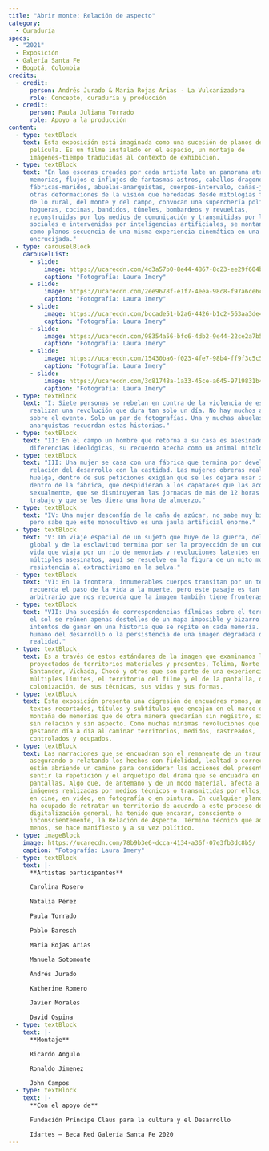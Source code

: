 ```yaml
---
title: "Abrir monte: Relación de aspecto"
category:
  - Curaduría
specs:
  - "2021"
  - Exposición
  - Galería Santa Fe
  - Bogotá, Colombia
credits:
  - credit:
      person: Andrés Jurado & Maria Rojas Arias - La Vulcanizadora
      role: Concepto, curaduría y producción
  - credit:
      person: Paula Juliana Torrado
      role: Apoyo a la producción
content:
  - type: textBlock
    text: Esta exposición está imaginada como una sucesión de planos de una
      película. Es un filme instalado en el espacio, un montaje de
      imágenes-tiempo traducidas al contexto de exhibición.
  - type: textBlock
    text: "En las escenas creadas por cada artista late un panorama atravesado por
      memorias, flujos e influjos de fantasmas-astros, caballos-dragones,
      fábricas-maridos, abuelas-anarquistas, cuerpos-intervalo, cañas-jaula y
      otras deformaciones de la visión que heredadas desde mitologías familiares
      de lo rural, del monte y del campo, convocan una superchería política:
      hogueras, cocinas, bandidos, túneles, bombardeos y revueltas,
      reconstruidas por los medios de comunicación y transmitidas por las redes
      sociales e intervenidas por inteligencias artificiales, se montan aquí
      como planos-secuencia de una misma experiencia cinemática en una
      encrucijada."
  - type: carouselBlock
    carouselList:
      - slide:
          image: https://ucarecdn.com/4d3a57b0-8e44-4867-8c23-ee29f604b27f/
          caption: "Fotografía: Laura Imery"
      - slide:
          image: https://ucarecdn.com/2ee9678f-e1f7-4eea-98c8-f97a6ce6cf6f/
          caption: "Fotografía: Laura Imery"
      - slide:
          image: https://ucarecdn.com/bccade51-b2a6-4426-b1c2-563aa3de42a7/
          caption: "Fotografía: Laura Imery"
      - slide:
          image: https://ucarecdn.com/98354a56-bfc6-4db2-9e44-22ce2a7b5f02/
          caption: "Fotografía: Laura Imery"
      - slide:
          image: https://ucarecdn.com/15430ba6-f023-4fe7-98b4-ff9f3c5c57bb/
          caption: "Fotografía: Laura Imery"
      - slide:
          image: https://ucarecdn.com/3d81748a-1a33-45ce-a645-9719831b4fc9/
          caption: "Fotografía: Laura Imery"
  - type: textBlock
    text: "I: Siete personas se rebelan en contra de la violencia de estado y
      realizan una revolución que dura tan solo un día. No hay muchos archivos
      sobre el evento. Solo un par de fotografías. Una y muchas abuelas
      anarquistas recuerdan estas historias."
  - type: textBlock
    text: "II: En el campo un hombre que retorna a su casa es asesinado por
      diferencias ideológicas, su recuerdo acecha como un animal mitológico."
  - type: textBlock
    text: "III: Una mujer se casa con una fábrica que termina por develar una
      relación del desarrollo con la castidad. Las mujeres obreras realizan una
      huelga, dentro de sus peticiones exigían que se les dejara usar zapatos
      dentro de la fábrica, que despidieran a los capataces que las acosaban
      sexualmente, que se disminuyeran las jornadas de más de 12 horas de
      trabajo y que se les diera una hora de almuerzo."
  - type: textBlock
    text: "IV: Una mujer desconfía de la caña de azúcar, no sabe muy bien por qué,
      pero sabe que este monocultivo es una jaula artificial enorme."
  - type: textBlock
    text: "V: Un viaje espacial de un sujeto que huye de la guerra, del apartheid
      global y de la esclavitud termina por ser la proyección de un cuerpo sin
      vida que viaja por un río de memorias y revoluciones latentes en medio de
      múltiples asesinatos, aquí se resuelve en la figura de un mito moderno de
      resistencia al extractivismo en la selva."
  - type: textBlock
    text: "VI: En la frontera, innumerables cuerpos transitan por un territorio que
      recuerda el paso de la vida a la muerte, pero este pasaje es tan
      arbitrario que nos recuerda que la imagen también tiene fronteras."
  - type: textBlock
    text: "VII: Una sucesión de correspondencias fílmicas sobre el territorio. Bajo
      el sol se reúnen apenas destellos de un mapa imposible y bizarro de los
      intentos de ganar en una historia que se repite en cada memoria. El costo
      humano del desarrollo o la persistencia de una imagen degradada de la
      realidad."
  - type: textBlock
    text: Es a través de estos estándares de la imagen que examinamos los restos
      proyectados de territorios materiales y presentes, Tolima, Norte de
      Santander, Vichada, Chocó y otros que son parte de una experiencia de
      múltiples límites, el territorio del filme y el de la pantalla, de su
      colonización, de sus técnicas, sus vidas y sus formas.
  - type: textBlock
    text: Esta exposición presenta una digresión de encuadres romos, animados, con
      textos recortados, títulos y subtítulos que encajan en el marco de una
      montaña de memorias que de otra manera quedarían sin registro, sin rastro,
      sin relación y sin aspecto. Como muchas mínimas revoluciones que se siguen
      gestando día a día al caminar territorios, medidos, rastreados,
      controlados y ocupados.
  - type: textBlock
    text: Las narraciones que se encuadran son el remanente de un trauma. No están
      asegurando o relatando los hechos con fidelidad, lealtad o corrección,
      están abriendo un camino para considerar las acciones del presente o
      sentir la repetición y el arquetipo del drama que se encuadra en las
      pantallas. Algo que, de antemano y de un modo material, afecta a todas las
      imágenes realizadas por medios técnicos o transmitidas por ellos, bien sea
      en cine, en video, en fotografía o en pintura. En cualquier plano que se
      ha ocupado de retratar un territorio de acuerdo a este proceso de
      digitalización general, ha tenido que encarar, consciente o
      inconscientemente, la Relación de Aspecto. Término técnico que aquí, al
      menos, se hace manifiesto y a su vez político.
  - type: imageBlock
    image: https://ucarecdn.com/78b9b3e6-dcca-4134-a36f-07e3fb3dc8b5/
    caption: "Fotografía: Laura Imery"
  - type: textBlock
    text: |-
      **Artistas participantes**

      Carolina Rosero

      Natalia Pérez

      Paula Torrado

      Pablo Baresch

      Maria Rojas Arias

      Manuela Sotomonte

      Andrés Jurado

      Katherine Romero

      Javier Morales

      David Ospina
  - type: textBlock
    text: |-
      **Montaje** 

      Ricardo Angulo

      Ronaldo Jimenez

      John Campos
  - type: textBlock
    text: |-
      **Con el apoyo de**

      Fundación Príncipe Claus para la cultura y el Desarrollo

      Idartes – Beca Red Galería Santa Fe 2020
---
```

